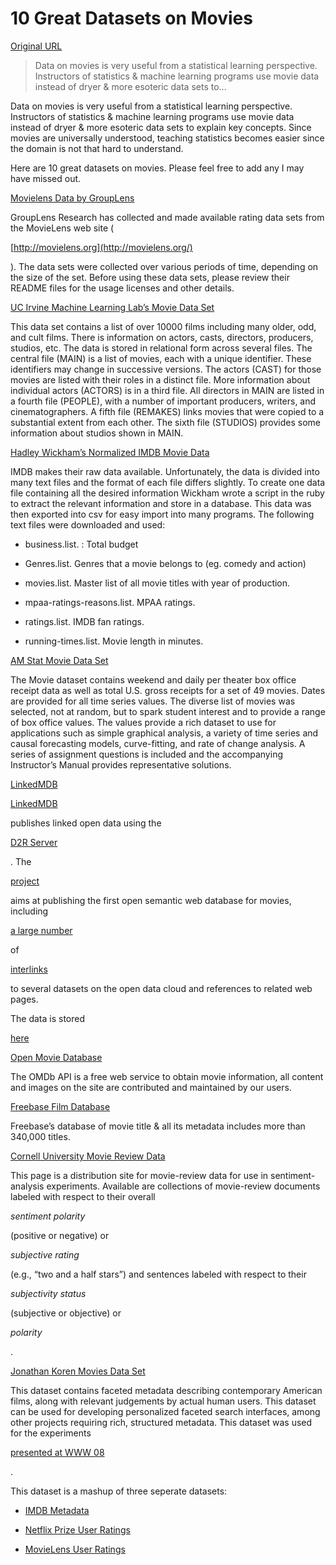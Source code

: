 # 10 Great Datasets on Movies

[Original URL](http://zanmel.com/2015/12/14/10-great-datasets-on-movies/)

> Data on movies is very useful from a statistical learning perspective. Instructors of statistics & machine learning programs use movie data instead of dryer & more esoteric data sets to...

Data on movies is very useful from a statistical learning perspective. Instructors of statistics &amp; machine learning programs use movie data instead of dryer &amp; more esoteric data sets to explain key concepts. Since movies are universally understood, teaching statistics becomes easier since the domain is not that hard to understand.

Here are 10 great datasets on movies. Please feel free to add any I may have missed out.

[Movielens Data by GroupLens](http://grouplens.org/datasets/movielens/)

GroupLens Research has collected and made available rating data sets from the MovieLens web site (

[http://movielens.org](http://movielens.org/)

). The data sets were collected over various periods of time, depending on the size of the set. Before using these data sets, please review their README files for the usage licenses and other details.

[UC Irvine Machine Learning Lab’s Movie Data Set](https://archive.ics.uci.edu/ml/datasets/Movie)

This data set contains a list of over 10000 films including many older, odd, and cult films. There is information on actors, casts, directors, producers, studios, etc. The data is stored in relational form across several files. The central file (MAIN) is a list of movies, each with a unique identifier. These identifiers may change in successive versions. The actors (CAST) for those movies are listed with their roles in a distinct file. More information about individual actors (ACTORS) is in a third file. All directors in MAIN are listed in a fourth file (PEOPLE), with a number of important producers, writers, and cinematographers. A fifth file (REMAKES) links movies that were copied to a substantial extent from each other. The sixth file (STUDIOS) provides some information about studios shown in MAIN.

[Hadley Wickham’s Normalized IMDB Movie Data](http://had.co.nz/data/movies/)

IMDB makes their raw data available. Unfortunately, the data is divided into many text files and the format of each file differs slightly. To create one data file containing all the desired information Wickham wrote a script in the ruby to extract the relevant information and store in a database. This data was then exported into csv for easy import into many programs. The following text files were downloaded and used:

- business.list. : Total budget

- Genres.list. Genres that a movie belongs to (eg. comedy and action)

- movies.list. Master list of all movie titles with year of production.

-  mpaa-ratings-reasons.list. MPAA ratings.

-  ratings.list. IMDB fan ratings.

- running-times.list. Movie length in minutes.

[AM Stat Movie Data Set](http://www.amstat.org/publications/jse/v17n1/datasets.mclaren.html)

The Movie dataset contains weekend and daily per theater box office receipt data as well as total U.S. gross receipts for a set of 49 movies. Dates are provided for all time series values. The diverse list of movies was selected, not at random, but to spark student interest and to provide a range of box office values. The values provide a rich dataset to use for applications such as simple graphical analysis, a variety of time series and causal forecasting models, curve-fitting, and rate of change analysis. A series of assignment questions is included and the accompanying Instructor’s Manual provides representative solutions.

[LinkedMDB](http://data.linkedmdb.org/)

[LinkedMDB](http://data.linkedmdb.org/)

 publishes linked open data using the

[D2R Server](http://www4.wiwiss.fu-berlin.de/bizer/d2r-server/)

. The

[project](http://wiki.linkedmdb.org/Main/About)

 aims at publishing the first open semantic web database for movies, including

[a large number](http://wiki.linkedmdb.org/Main/Statistics)

 of

[interlinks](http://wiki.linkedmdb.org/Main/Interlinking)

 to several datasets on the open data cloud and references to related web pages.

The data is stored

[here](https://datahub.io/dataset/linkedmdb)

[Open Movie Database](http://www.omdbapi.com/)

The OMDb API is a free web service to obtain movie information, all content and images on the site are contributed and maintained by our users.

[Freebase Film Database](https://www.freebase.com/film/film?instances)

Freebase’s database of movie title &amp; all its metadata includes more than 340,000 titles.

[Cornell University Movie Review Data](http://www.cs.cornell.edu/people/pabo/movie-review-data/)

This page is a distribution site for movie-review data for use in sentiment-analysis experiments. Available are collections of movie-review documents labeled with respect to their overall

_sentiment polarity_

(positive or negative) or

_subjective rating_

 (e.g., “two and a half stars”) and sentences labeled with respect to their

_subjectivity status_

 (subjective or objective) or

_polarity_

.

[Jonathan Koren Movies Data Set](http://jonathankoren.com/movies-dataset.html)

This dataset contains faceted metadata describing contemporary American films, along with relevant judgements by actual human users. This dataset can be used for developing personalized faceted search interfaces, among other projects requiring rich, structured metadata. This dataset was used for the experiments

[presented at WWW 08](http://www.soe.ucsc.edu/~jonathan/fp810-koren.pdf)

.

This dataset is a mashup of three seperate datasets:

- [IMDB Metadata](http://www.imdb.com/interfaces)

- [Netflix Prize User Ratings](http://www.netflixprize.com/)

- [MovieLens User Ratings](http://www.grouplens.org/node/73)
